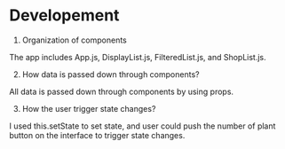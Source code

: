 # Developement
1. Organization of components

The app includes App.js, DisplayList.js, FilteredList.js, and ShopList.js.

2. How data is passed down through components?

All data is passed down through components by using props.

3. How the user trigger state changes?

I used this.setState to set state, and user could push the number of plant button on the interface to trigger state changes.
